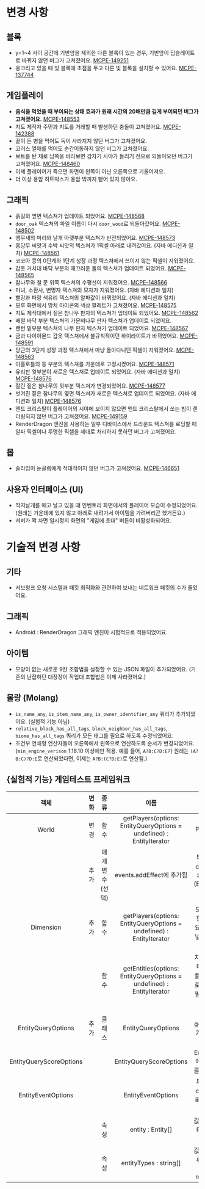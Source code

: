 변경 사항
=

블록
-
* y=1~4 사이 공간에 기반암을 제외한 다른 블록이 있는 경우, 기반암이 딥슬레이트로 바뀌지 않던 버그가 고쳐졌어요. [MCPE-149251](../BUG)
* 웅크리고 있을 때 빛 블록에 초점을 두고 다른 빛 블록을 설치할 수 있어요. [MCPE-137744](../BUG)

게임플레이
-
* **음식을 먹었을 때 부여되는 상태 효과가 원래 시간의 20배만큼 길게 부여되던 버그가 고쳐졌어요.** [MCPE-148553](../BUG)
* 지도 제작자 주민과 지도를 거래할 때 발생하던 충돌이 고쳐졌어요. [MCPE-142388](../BUG)
* 꿀이 든 병을 먹어도 독이 사라지지 않던 버그가 고쳐졌어요.
* 코러스 열매를 먹어도 순간이동하지 않던 버그가 고쳐졌어요.
* 보트를 탄 채로 남쪽을 바라보면 갑자기 시야가 돌리기 전으로 되돌아오던 버그가 고쳐졌어요. [MCPE-148460](../BUG)
* 이제 플레이어가 죽으면 화면이 왼쪽이 아닌 오른쪽으로 기울어져요.
* 더 이상 용암 히트박스가 용암 밖까지 뻗어 있지 않아요.

그래픽
-
* 흙길의 옆면 텍스쳐가 업데이트 되었어요. [MCPE-148568](../BUG)
* `door_oak` 텍스쳐의 파일 이름이 다시 `door_wood`로 되돌아갔어요. [MCPE-148502](../BUG)
* 앵무새의 머리와 날개 아랫부분 텍스쳐가 반전되었어요. [MCPE-148573](../BUG)
* 홍당무 씨앗과 수박 씨앗의 텍스쳐가 1픽셀 아래로 내려갔어요. (자바 에디션과 일치) [MCPE-148561](../BUG)
* 코코아 콩의 0단계와 1단계 성장 과정 텍스쳐에서 쓰이지 않는 픽셀이 지워졌어요.
* 갑옷 거치대 바닥 부분의 매끄러운 돌의 텍스쳐가 업데이트 되었어요. [MCPE-148565](../BUG)
* 참나무와 철 문 위쪽 텍스쳐의 수평선이 지워졌어요. [MCPE-148566](../BUG)
* 마녀, 소환사, 변명자 텍스쳐의 모자가 지워졌어요. (자바 에디션과 일치)
* 빨강과 파랑 색유리 텍스쳐의 알파값이 바뀌었어요. (자바 에디션과 일치)
* 모루 화면에서 망치 아이콘의 색상 팔레트가 고쳐졌어요. [MCPE-148575](../BUG)
* 지도 제작대에서 짙은 참나무 판자의 텍스쳐가 업데이트 되었어요. [MCPE-148562](../BUG)
* 배럴 바닥 부분 텍스쳐의 가문비나무 판자 텍스쳐가 업데이트 되었어요.
* 랜턴 밑부분 텍스쳐의 나무 판자 텍스쳐가 업데이트 되었어요. [MCPE-148567](../BUG)
* 금과 다이아몬드 갑옷 텍스쳐에서 불규칙적이던 하이라이트가 바뀌었어요. [MCPE-148591](../BUG)
* 당근의 3단계 성장 과정 텍스쳐에서 마냥 돌아다니던 픽셀이 지워졌어요. [MCPE-148563](../BUG)
* 아홀로틀의 등 부분의 텍스쳐를 가운데로 고정시켰어요. [MCPE-148571](../BUG)
* 유리판 윗부분이 새로운 텍스쳐로 업데이트 되었어요. (자바 에디션과 일치) [MCPE-148576](../BUG)
* 잘린 짙은 참나무의 윗부분 텍스쳐가 변경되었어요. [MCPE-148577](../BUG)
* 벗겨진 짙은 참나무의 옆면 텍스쳐가 새로운 텍스쳐로 업데이트 되었어요. (자바 에디션과 일치) [MCPE-148576](../BUG)
* 엔드 크리스탈이 플레이어의 시야에 보이지 않으면 엔드 크리스탈에서 쏘는 빔이 렌더링되지 않던 버그가 고쳐졌어요. [MCPE-149159](../BUG)
* RenderDragon 엔진을 사용하는 일부 디바이스에서 드라운드 텍스쳐를 로딩할 때 알파 픽셀이나 투명한 픽셀을 제대로 처리하지 못하던 버그가 고쳐졌어요.

몹
-
* 슬라임이 눈골렘에게 적대적이지 않던 버그가 고쳐졌어요. [MCPE-146651](../BUG)

사용자 인터페이스 (UI)
-
* 딱지날개를 매고 날고 있을 떄 인벤토리 화면에서의 플레이어 모습이 수정되었어요. (원래는 가운데에 있지 않고 아래로 내려가서 아이템을 가려버리곤 했거든요.)
* 서버가 꽉 차면 일시정지 화면의 "게임에 초대" 버튼이 비활성화되어요.

기술적 변경 사항
=

기타
-
* 서브청크 요청 시스템과 패킷 최적화와 관련하여 보내는 네트워크 패킷의 수가 줄었어요.

그래픽
-
* Android : RenderDragon 그래픽 엔진이 시험적으로 적용되었어요.

아이템
-
* 모양이 없는 새로운 9칸 조합법을 설정할 수 있는 JSON 파일이 추가되었어요. (기존의 난잡하던 대장장이 작업대 조합법은 이제 사라졌어요.)

몰랑 (Molang)
-
* `is_name_any`, `is_item_name_any`, `is_owner_identifier_any` 쿼리가 추가되었어요. (실험적 기능 아님)
* `relative_block_has_all_tags`, `block_neighbor_has_all_tags`, `biome_has_all_tags` 쿼리가 모든 태그를 필요로 하도록 수정되었어요.
* 조건부 연쇄형 연산자들이 오른쪽에서 왼쪽으로 연산하도록 순서가 변경되었어요. (`min_engine_verison` 1.18.10 이상에만 적용. 예를 들어, `A?B:C?D:E`가 원래는 `(A?B:C)?D:E`로 연산되었다면, 이제는 `A?B:(C?D:E)`로 연산됨.)

{실험적 기능} 게임테스트 프레임워크
-

|객체|변화|종류|이름|설명|
|:-:|:-:|:-:|:-:|:-:|
|World|변경|함수|getPlayers(options: EntityQueryOptions = undefined) : EntityIterator|getPlayers : Player[] 에서 변경되었어요.|
||추가|매개변수(선택)|events.addEffect에 추가됨|특정한 엔티티에게만 callback이 실행되도록 제한할 수 있어요. (EntityEventOptions를 참고해보세요.)|
|Dimension|추가|함수|getPlayers(options: EntityQueryOptions = undefined) : EntityIterator|모든 플레이어를 포함한 iterator를 반환해요. 선택적으로 옵션을 넣어 결과에 필터를 적용할 수 있어요.|
|||함수|getEntities(options: EntityQueryOptions = undefined) : EntityIterator|차원에 있는 모든 엔티티를 포함한 iterator를 반환해요. 선택적으로 옵션을 넣어 결과에 필터를 적용할 수 있어요.|
|EntityQueryOptions|추가|클래스|EntityQueryOptions|getEntities 및 getPlayers 함수에 추가적인 필터를 적용할 수 있게 해줘요.|
|EntityQueryScoreOptions|||EntityQueryScoreOptions|EntityQueryOptions에서 스코어보드 필터를 적용할 때 사용돼요.|
|EntityEventOptions|||EntityEventOptions|특정한 엔티티에게만 callback이 실행되도록 제한하는 것에 사용돼요.|
|||속성|entity : Entity[]|값이 정해지면, 해당 엔티티들에게만 제한해요.|
|||속성|entityTypes : string[]|값이 정해지면, 해당 종류의 엔티티들에게만 제한해요. (예: minecraft:creeper)|